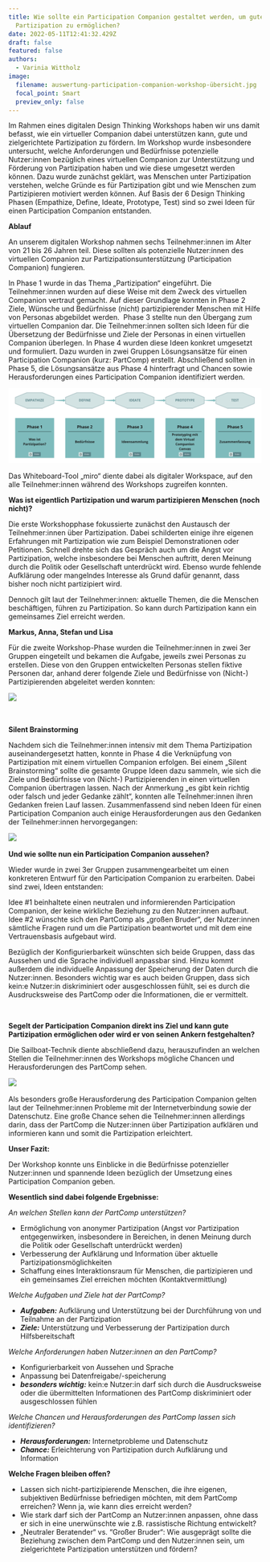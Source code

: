 ```yaml
---
title: Wie sollte ein Participation Companion gestaltet werden, um gute
  Partizipation zu ermöglichen?
date: 2022-05-11T12:41:32.429Z
draft: false
featured: false
authors:
  - Varinia Wittholz
image:
  filename: auswertung-participation-companion-workshop-übersicht.jpg
  focal_point: Smart
  preview_only: false
---
```

Im Rahmen eines digitalen Design Thinking Workshops haben wir uns damit befasst, wie ein virtueller Companion dabei unterstützen kann, gute und zielgerichtete Partizipation zu fördern. Im Workshop wurde insbesondere untersucht, welche Anforderungen und Bedürfnisse potenzielle Nutzer:innen bezüglich eines virtuellen Companion zur Unterstützung und Förderung von Partizipation haben und wie diese umgesetzt werden können. Dazu wurde zunächst geklärt, was Menschen unter Partizipation verstehen, welche Gründe es für Partizipation gibt und wie Menschen zum Partizipieren motiviert werden können. Auf Basis der 6 Design Thinking Phasen (Empathize, Define, Ideate, Prototype, Test) sind so zwei Ideen für einen Participation Companion entstanden.



**Ablauf**

An unserem digitalen Workshop nahmen sechs Teilnehmer:innen im Alter von 21 bis 26 Jahren teil. Diese sollten als potenzielle Nutzer:innen des virtuellen Companion zur Partizipationsunterstützung (Participation Companion) fungieren.

In Phase 1 wurde in das Thema „Partizipation“ eingeführt. Die Teilnehmer:innen wurden auf diese Weise mit dem Zweck des virtuellen Companion vertraut gemacht. Auf dieser Grundlage konnten in Phase 2 Ziele, Wünsche und Bedürfnisse (nicht) partizipierender Menschen mit Hilfe von Personas abgebildet werden.  Phase 3 stellte nun den Übergang zum virtuellen Companion dar. Die Teilnehmer:innen sollten sich Ideen für die Übersetzung der Bedürfnisse und Ziele der Personas in einen virtuellen Companion überlegen. In Phase 4 wurden diese Ideen konkret umgesetzt und formuliert. Dazu wurden in zwei Gruppen Lösungsansätze für einen Participation Companion (kurz: PartComp) erstellt. Abschließend sollten in Phase 5, die Lösungsansätze aus Phase 4 hinterfragt und Chancen sowie Herausforderungen eines Participation Companion identifiziert werden.

![](auswertung-participation-companion-workshop-übersicht.jpg)

Das Whiteboard-Tool „miro“ diente dabei als digitaler Workspace, auf den alle Teilnehmer:innen während des Workshops zugreifen konnten.



**Was ist eigentlich Partizipation und warum partizipieren Menschen (noch nicht)?**

Die erste Workshopphase fokussierte zunächst den Austausch der Teilnehmer:innen über Partizipation. Dabei schilderten einige ihre eigenen Erfahrungen mit Partizipation wie zum Beispiel Demonstrationen oder Petitionen. Schnell drehte sich das Gespräch auch um die Angst vor Partizipation, welche insbesondere bei Menschen auftritt, deren Meinung durch die Politik oder Gesellschaft unterdrückt wird. Ebenso wurde fehlende Aufklärung oder mangelndes Interesse als Grund dafür genannt, dass bisher noch nicht partizipiert wird.

Dennoch gilt laut der Teilnehmer:innen: aktuelle Themen, die die Menschen beschäftigen, führen zu Partizipation. So kann durch Partizipation kann ein gemeinsames Ziel erreicht werden.



**Markus, Anna, Stefan und Lisa**

Für die zweite Workshop-Phase wurden die Teilnehmer:innen in zwei 3er Gruppen eingeteilt und bekamen die Aufgabe, jeweils zwei Personas zu erstellen. Diese von den Gruppen entwickelten Personas stellen fiktive Personen dar, anhand derer folgende Ziele und Bedürfnisse von (Nicht-) Partizipierenden abgeleitet werden konnten:

![](auswertung-participation-companion-workshop-personas.jpg)

 

**Silent Brainstorming**

Nachdem sich die Teilnehmer:innen intensiv mit dem Thema Partizipation auseinandergesetzt hatten, konnte in Phase 4 die Verknüpfung von Partizipation mit einem virtuellen Companion erfolgen. Bei einem „Silent Brainstorming“ sollte die gesamte Gruppe Ideen dazu sammeln, wie sich die Ziele und Bedürfnisse von (Nicht-) Partizipierenden in einen virtuellen Companion übertragen lassen. Nach der Anmerkung „es gibt kein richtig oder falsch und jeder Gedanke zählt“, konnten alle Teilnehmer:innen ihren Gedanken freien Lauf lassen. Zusammenfassend sind neben Ideen für einen Participation Companion auch einige Herausforderungen aus den Gedanken der Teilnehmer:innen hervorgegangen:

![](auswertung-participation-companion-workshop-silent-brainstorming.jpg)



**Und wie sollte nun ein Participation Companion aussehen?**

Wieder wurde in zwei 3er Gruppen zusammengearbeitet um einen konkreteren Entwurf für den Participation Companion zu erarbeiten. Dabei sind zwei, Ideen entstanden:

Idee #1 beinhaltete einen neutralen und informierenden Participation Companion, der keine wirkliche Beziehung zu den Nutzer:innen aufbaut. Idee #2 wünschte sich den PartComp als „großen Bruder“, der Nutzer:innen sämtliche Fragen rund um die Partizipation beantwortet und mit dem eine Vertrauensbasis aufgebaut wird.

Bezüglich der Konfigurierbarkeit wünschten sich beide Gruppen, dass das Aussehen und die Sprache individuell anpassbar sind. Hinzu kommt außerdem die individuelle Anpassung der Speicherung der Daten durch die Nutzer:innen. Besonders wichtig war es auch beiden Gruppen, dass sich kein:e Nutzer:in diskriminiert oder ausgeschlossen fühlt, sei es durch die Ausdrucksweise des PartComp oder die Informationen, die er vermittelt.

 

**Segelt der Participation Companion direkt ins Ziel und kann gute Partizipation ermöglichen oder wird er von seinen Ankern festgehalten?**

Die Sailboat-Technik diente abschließend dazu, herauszufinden an welchen Stellen die Teilnehmer:innen des Workshops mögliche Chancen und Herausforderungen des PartComp sehen.

![](auswertung-participation-companion-workshop-frame-6.jpg)

Als besonders große Herausforderung des Participation Companion gelten laut der Teilnehmer:innen Probleme mit der Internetverbindung sowie der Datenschutz. Eine große Chance sehen die Teilnehmer:innen allerdings darin, dass der PartComp die Nutzer:innen über Partizipation aufklären und informieren kann und somit die Partizipation erleichtert.



**Unser Fazit:**

Der Workshop konnte uns Einblicke in die Bedürfnisse potenzieller Nutzer:innen und spannende Ideen bezüglich der Umsetzung eines Participation Companion geben.

**Wesentlich sind dabei folgende Ergebnisse:**

*An welchen Stellen kann der PartComp unterstützen?*

* Ermöglichung von anonymer Partizipation (Angst vor Partizipation entgegenwirken, insbesondere in Bereichen, in denen Meinung durch die Politik oder Gesellschaft unterdrückt werden)
* Verbesserung der Aufklärung und Information über aktuelle Partizipationsmöglichkeiten
* Schaffung eines Interaktionsraum für Menschen, die partizipieren und ein gemeinsames Ziel erreichen möchten (Kontaktvermittlung)

*Welche Aufgaben und Ziele hat der PartComp?*

* ***Aufgaben:*** Aufklärung und Unterstützung bei der Durchführung von und Teilnahme an der Partizipation
* ***Ziele:*** Unterstützung und Verbesserung der Partizipation durch Hilfsbereitschaft

*Welche Anforderungen haben Nutzer:innen an den PartComp?*

* Konfigurierbarkeit von Aussehen und Sprache
* Anpassung bei Datenfreigabe/-speicherung
* ***besonders wichtig:*** kein:e Nutzer:in darf sich durch die Ausdrucksweise oder die übermittelten Informationen des PartComp diskriminiert oder ausgeschlossen fühlen

*Welche Chancen und Herausforderungen des PartComp lassen sich identifizieren?*

* ***Herausforderungen:*** Internetprobleme und Datenschutz
* ***Chance:*** Erleichterung von Partizipation durch Aufklärung und Information

**Welche Fragen bleiben offen?**

* Lassen sich nicht-partizipierende Menschen, die ihre eigenen, subjektiven Bedürfnisse befriedigen möchten, mit dem PartComp erreichen? Wenn ja, wie kann dies erreicht werden?
* Wie stark darf sich der PartComp an Nutzer:innen anpassen, ohne dass er sich in eine unerwünschte wie z.B. rassistische Richtung entwickelt?
* „Neutraler Beratender“ vs. “Großer Bruder“: Wie ausgeprägt sollte die Beziehung zwischen dem PartComp und den Nutzer:innen sein, um zielgerichtete Partizipation unterstützen und fördern?